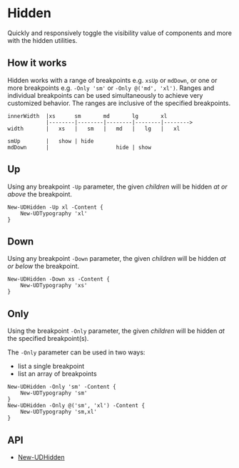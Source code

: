 # Hidden

Quickly and responsively toggle the visibility value of components and more with the hidden utilities.

## How it works

Hidden works with a range of breakpoints e.g. `xsUp` or `mdDown`, or one or more breakpoints e.g. `-Only 'sm'` or `-Only @('md', 'xl')`. Ranges and individual breakpoints can be used simultaneously to achieve very customized behavior. The ranges are inclusive of the specified breakpoints.

```
innerWidth  |xs      sm       md       lg       xl
            |--------|--------|--------|--------|-------->
width       |   xs   |   sm   |   md   |   lg   |   xl

smUp        |   show | hide
mdDown      |                     hide | show
```

## Up

&#x20;Using any breakpoint `-Up` parameter, the given _children_ will be hidden _at or above_ the breakpoint.

```
New-UDHidden -Up xl -Content {
    New-UDTypography 'xl'
}
```

## Down

&#x20;Using any breakpoint `-Down` parameter, the given _children_ will be hidden _at or below_ the breakpoint.

```
New-UDHidden -Down xs -Content {
    New-UDTypography 'xs'
}
```

## Only

Using the breakpoint `-Only` parameter, the given _children_ will be hidden _at_ the specified breakpoint(s).

The `-Only` parameter can be used in two ways:

* list a single breakpoint
* list an array of breakpoints

```
New-UDHidden -Only 'sm' -Content {
    New-UDTypography 'sm'
}
New-UDHidden -Only @('sm', 'xl') -Content {
    New-UDTypography 'sm,xl'
}
```

## API

* [New-UDHidden](https://github.com/ironmansoftware/universal-docs/blob/v5/cmdlets/New-UDHidden.txt)
